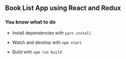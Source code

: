 ## Book List App using React and Redux

### You know what to do

- Install dependencies with ` yarn install `

- Watch and develop with ` npm start `

- Build with `npm run build`
